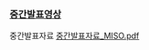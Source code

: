### [중간발표영상](https://youtu.be/HWRNnP2M6Q8)

중간발표자료
[중간발표자료_MISO.pdf](https://github.com/SaraelJ/MISO/files/6373220/_MISO.pdf)


